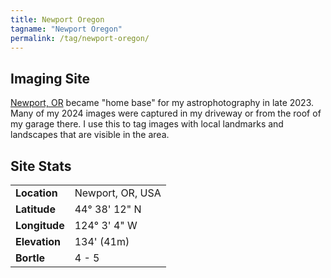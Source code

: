 ```yaml
---
title: Newport Oregon
tagname: "Newport Oregon"
permalink: /tag/newport-oregon/
---
```


## Imaging Site

[Newport, OR](/external?t=https://www.discovernewport.com/) became "home base" for my astrophotography in late 2023. Many of my 2024 images were captured in my driveway or from the roof of my garage there. I use this to tag images with local landmarks and landscapes that are visible in the area.

## Site Stats

| | |
|--|--|
|**Location**|Newport, OR, USA|
|**Latitude**|44° 38' 12" N|
|**Longitude**|124° 3' 4" W|
|**Elevation**|134' (41m)|
|**Bortle**|4 - 5|